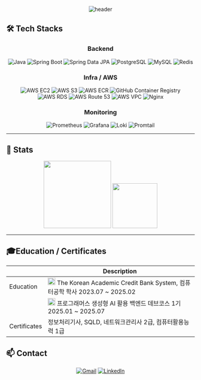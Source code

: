 <div align="center">
  
![header](https://capsule-render.vercel.app/api?type=blur&color=4FA9EBFF&height=100&section=header&text=If%20it%20won’t%20work,%20make%20it%20work&fontSize=30&fontColor=c9d1d9&animation=fadeIn&stroke=58a6ff&strokeWidth=0.2)
</div>

## 🛠️ Tech Stacks
<div align="center">
  
### Backend
![Java](https://img.shields.io/badge/Java%2017-007396?style=for-the-badge&logo=openjdk&logoColor=white)
![Spring Boot](https://img.shields.io/badge/Spring%20Boot-6DB33F?style=for-the-badge&logo=springboot&logoColor=white)
![Spring Data JPA](https://img.shields.io/badge/Spring%20Data%20JPA-6DB33F?style=for-the-badge&logo=spring&logoColor=white)
![PostgreSQL](https://img.shields.io/badge/PostgreSQL-4169E1?style=for-the-badge&logo=postgresql&logoColor=white)
![MySQL](https://img.shields.io/badge/MySQL-4479A1?style=for-the-badge&logo=mysql&logoColor=white)
![Redis](https://img.shields.io/badge/Redis-DC382D?style=for-the-badge&logo=redis&logoColor=white)

### Infra / AWS
![AWS EC2](https://img.shields.io/badge/AWS%20EC2-FF9900?style=for-the-badge&logo=amazonaws&logoColor=white)
![AWS S3](https://img.shields.io/badge/AWS%20S3-569A31?style=for-the-badge&logo=amazons3&logoColor=white)
![AWS ECR](https://img.shields.io/badge/AWS%20ECR-232F3E?style=for-the-badge&logo=amazonaws&logoColor=white)
![GitHub Container Registry](https://img.shields.io/badge/GHCR-181717?style=for-the-badge&logo=github&logoColor=white)
![AWS RDS](https://img.shields.io/badge/AWS%20RDS-527FFF?style=for-the-badge&logo=amazonrds&logoColor=white)
![AWS Route 53](https://img.shields.io/badge/AWS%20Route%2053-7B3FBF?style=for-the-badge&logo=amazonroute53&logoColor=white)
![AWS VPC](https://img.shields.io/badge/AWS%20VPC-FF9900?style=for-the-badge&logo=aws&logoColor=white)
![Nginx](https://img.shields.io/badge/Nginx-009639?style=for-the-badge&logo=nginx&logoColor=white)

### Monitoring
![Prometheus](https://img.shields.io/badge/Prometheus-E6522C?style=for-the-badge&logo=prometheus&logoColor=white)
![Grafana](https://img.shields.io/badge/Grafana-F46800?style=for-the-badge&logo=grafana&logoColor=white)
![Loki](https://img.shields.io/badge/Loki-F2B704?style=for-the-badge&logo=grafana&logoColor=black)
![Promtail](https://img.shields.io/badge/Promtail-575757?style=for-the-badge&logo=grafana&logoColor=white)

</div>


---

## 🏅 Stats  

<div align="center">
  <img height="180em" src="https://github-readme-stats.vercel.app/api?username=lSNOTNULL&show_icons=true&count_private=true&hide_border=true&bg_color=0d1117&title_color=60a6ff&text_color=c9d1d9&icon_color=79c0ff"/>
  <img height="120em" src="https://github-readme-stats.vercel.app/api/top-langs/?username=lSNOTNULL&layout=compact&hide_border=true&bg_color=0d1117&title_color=58a6ff&text_color=c9d1d9"/>
</div>

---

## 🎓Education / Certificates

<div align="center">

|               | Description                                                                                                                                                                                                                    |
| ------------- | ------------------------------------------------------------------------------------------------------------------------------------------------------------------------------------------------------------------------------ |
| Education     | <img alt="image" src="https://github.com/user-attachments/assets/a1a4a52f-4d4d-4555-9b73-a7caed9c0f0a" width="20" height="20"> The Korean Academic Credit Bank System, 컴퓨터공학 학사 2023.07 ~ 2025.02                        |
|               | <img src="https://encrypted-tbn0.gstatic.com/images?q=tbn:ANd9GcQzTRZU_YMy6CZqeuzKacLvZoERQoAIrGj3Ng&s" width="20" height="20"> 프로그래머스 생성형 AI 활용 백엔드 데브코스 1기 2025.01 ~ 2025.07                                 |
| Certificates  | 정보처리기사, SQLD, 네트워크관리사 2급, 컴퓨터활용능력 1급 
</div>

## 📫 Contact 
<div align="center">

[![Gmail](https://img.shields.io/badge/Gmail-D14836?style=for-the-badge&logo=gmail&logoColor=white)](mailto:iream0411@gmail.com)
[![LinkedIn](https://img.shields.io/badge/LinkedIn-0077B5?style=for-the-badge&logo=linkedin&logoColor=white)](https://linkedin.com/in/lsnotnull)

</div>

